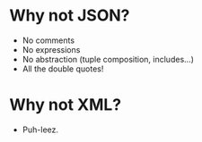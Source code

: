 
# Why not JSON?

- No comments
- No expressions
- No abstraction (tuple composition, includes...)
- All the double quotes!

# Why not XML?

- Puh-leez.
